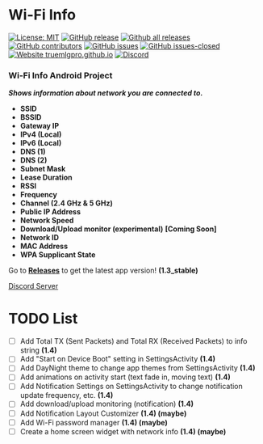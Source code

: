 # Wi-Fi Info
[![License: MIT](https://img.shields.io/badge/License-MIT-yellow.svg)](https://opensource.org/licenses/MIT) 
[![GitHub release](https://img.shields.io/github/release/TrueMLGPro/Wi-Fi_Info.svg)](https://GitHub.com/TrueMLGPro/Wi-Fi_Info/releases/)
[![Github all releases](https://img.shields.io/github/downloads/TrueMLGPro/Wi-Fi_Info/total.svg)](https://github.com/TrueMLGPro/Wi-Fi_Info/releases/)
[![GitHub contributors](https://img.shields.io/github/contributors/TrueMLGPro/Wi-Fi_Info.svg)](https://GitHub.com/TrueMLGPro/Wi-Fi_Info/graphs/contributors/)
[![GitHub issues](https://img.shields.io/github/issues/TrueMLGPro/Wi-Fi_Info.svg)](https://github.com/TrueMLGPro/Wi-Fi_Info/issues/)
[![GitHub issues-closed](https://img.shields.io/github/issues-closed/TrueMLGPro/Wi-Fi_Info.svg)](https://GitHub.com/TrueMLGPro/Wi-Fi_Info/issues?q=is%3Aissue+is%3Aclosed)
[![Website truemlgpro.github.io](https://img.shields.io/website-up-down-green-red/https/truemlgpro.github.io/Wi-Fi_Info.svg)](https://truemlgpro.github.io/Wi-Fi_Info/)
[![Discord](https://img.shields.io/discord/601107291915419658.svg)](https://discord.gg/qxE2DFr)
### Wi-Fi Info Android Project

***Shows information about network you are connected to.***

* __SSID__
* __BSSID__
* __Gateway IP__
* __IPv4 (Local)__
* __IPv6 (Local)__
* __DNS (1)__
* __DNS (2)__
* __Subnet Mask__
* __Lease Duration__
* __RSSI__
* __Frequency__
* __Channel (2.4 GHz & 5 GHz)__
* __Public IP Address__
* __Network Speed__
* __Download/Upload monitor (experimental)__ **[Coming Soon]**
* __Network ID__
* __MAC Address__
* __WPA Supplicant State__

Go to **[Releases](https://github.com/TrueMLGPro/Wi-Fi_Info/releases/)** to get the latest app version! **(1.3_stable)**

[Discord Server](https://discord.gg/qxE2DFr)

# TODO List

- [ ] Add Total TX (Sent Packets) and Total RX (Received Packets) to info string **(1.4)**
- [ ] Add "Start on Device Boot" setting in SettingsActivity **(1.4)**
- [ ] Add DayNight theme to change app themes from SettingsActivity **(1.4)**
- [ ] Add animations on activity start (text fade in, moving text) **(1.4)**
- [ ] Add Notification Settings on SettingsActivity to change notification update frequency, etc. **(1.4)**
- [ ] Add download/upload monitoring (notification) **(1.4)**
- [ ] Add Notification Layout Customizer **(1.4) (maybe)**
- [ ] Add Wi-Fi password manager **(1.4) (maybe)**
- [ ] Create a home screen widget with network info **(1.4) (maybe)**